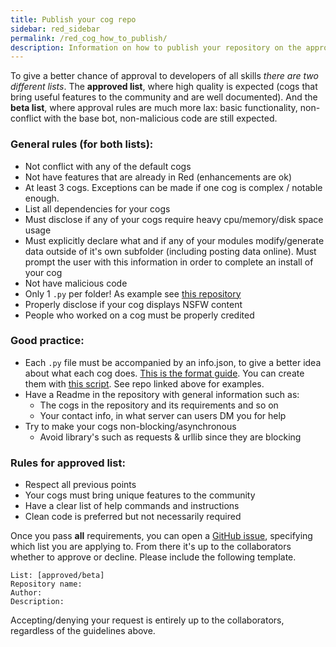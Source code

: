 ```yaml
---
title: Publish your cog repo
sidebar: red_sidebar
permalink: /red_cog_how_to_publish/
description: Information on how to publish your repository on the approved repo list.
---
```


To give a better chance of approval to developers of all skills *there are two different lists*. The **approved list**, where high quality is expected (cogs that bring useful features to the community and are well documented). And the **beta list**, where approval rules are much more lax: basic functionality, non-conflict with the base bot, non-malicious code are still expected.

### General rules (for both lists):  

* Not conflict with any of the default cogs
* Not have features that are already in Red (enhancements are ok)
* At least 3 cogs. Exceptions can be made if one cog is complex / notable enough.
* List all dependencies for your cogs
* Must disclose if any of your cogs require heavy cpu/memory/disk space usage
* Must explicitly declare what and if any of your modules modify/generate data outside of it's own subfolder (including posting data online). Must prompt the user with this information in order to complete an install of your cog
* Not have malicious code
* Only 1 ``.py`` per folder! As example see [this repository](https://github.com/Twentysix26/26-Cogs)
* Properly disclose if your cog displays NSFW content
* People who worked on a cog must be properly credited

### Good practice:  

* Each ``.py`` file must be accompanied by an info.json, to give a better idea about what each cog does. [This is the format guide](http://twentysix26.github.io/Red-Docs/red_cog_info_json/). You can create them with [this script](https://gist.github.com/calebj/5623559dd1fc003623bedca8dc5f529b). See repo linked above for examples.
* Have a Readme in the repository with general information such as:
    * The cogs in the repository and its requirements and so on
    * Your contact info, in what server can users DM you for help
* Try to make your cogs non-blocking/asynchronous
    * Avoid library's such as requests & urllib since they are blocking

### Rules for approved list:  

* Respect all previous points
* Your cogs must bring unique features to the community
* Have a clear list of help commands and instructions
* Clean code is preferred but not necessarily required

Once you pass **all** requirements, you can open a [GitHub issue](https://github.com/Twentysix26/Red-Docs/issues), specifying which list you are applying to. From there it's up to the collaborators whether to approve or decline. Please include the following template.

```
List: [approved/beta]
Repository name:
Author:
Description:
```

Accepting/denying your request is entirely up to the collaborators, regardless of the guidelines above.
